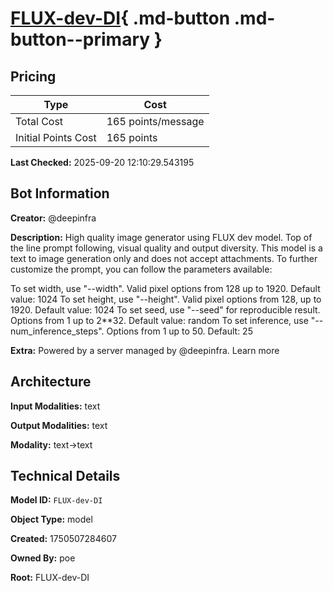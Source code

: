 # [FLUX-dev-DI](https://poe.com/FLUX-dev-DI){ .md-button .md-button--primary }

## Pricing

| Type | Cost |
|------|------|
| Total Cost | 165 points/message |
| Initial Points Cost | 165 points |

**Last Checked:** 2025-09-20 12:10:29.543195


## Bot Information

**Creator:** @deepinfra

**Description:** High quality image generator using FLUX dev model. Top of the line prompt following, visual quality and output diversity. This model is a text to image generation only and does not accept attachments. To further customize the prompt, you can follow the parameters available:

To set width, use "--width". Valid pixel options from 128 up to 1920. Default value: 1024
To set height, use "--height". Valid pixel options from 128, up to 1920. Default value: 1024
To set seed, use "--seed" for reproducible result. Options from 1 up to 2**32. Default value: random
To set inference, use "--num_inference_steps". Options from 1 up to 50. Default: 25

**Extra:** Powered by a server managed by @deepinfra. Learn more


## Architecture

**Input Modalities:** text

**Output Modalities:** text

**Modality:** text->text


## Technical Details

**Model ID:** `FLUX-dev-DI`

**Object Type:** model

**Created:** 1750507284607

**Owned By:** poe

**Root:** FLUX-dev-DI
